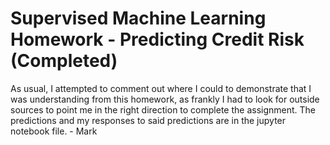 # Supervised Machine Learning Homework - Predicting Credit Risk (Completed)
As usual, I attempted to comment out where I could to demonstrate that I was understanding from this homework, as frankly I had to look for outside sources to point me in the right direction to complete the assignment. The predictions and my responses to said predictions are in the jupyter notebook file. - Mark
